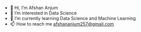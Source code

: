 - 👋 Hi, I’m Afshan Anjum
- 👀 I’m interested in Data Science
- 🌱 I’m currently learning Data Science and Machine Learning
- 📫 How to reach me afshananjum257@gmail.com
<!---
Afshananjum20/Afshananjum20 is a ✨ special ✨ repository because its `README.md` (this file) appears on your GitHub profile.
You can click the Preview link to take a look at your changes.
--->
